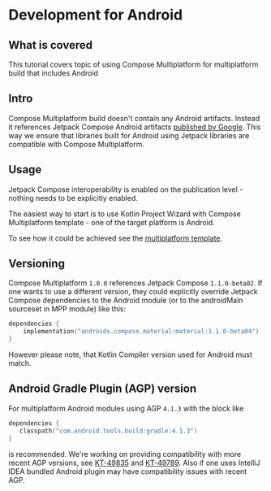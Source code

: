 # Development for Android 

## What is covered

This tutorial covers topic of using Compose Multiplatform for multiplatform build that includes Android

## Intro

Compose Multiplatform build doesn't contain any Android artifacts. 
Instead it references Jetpack Compose Android artifacts [published by Google](https://developer.android.com/jetpack/compose).
This way we ensure that libraries built for Android using Jetpack libraries are compatible with Compose Multiplatform.

## Usage

Jetpack Compose interoperability is enabled on the publication level - nothing needs to be explicitly enabled. 


The easiest way to start is to use Kotlin Project Wizard with Compose Multiplatform template - one of the target platform is Android. 


To see how it could be achieved see the [multiplatform template](https://github.com/JetBrains/compose-jb/tree/master/templates/multiplatform-template).


## Versioning

Compose Multiplatform `1.0.0` references Jetpack Compose `1.1.0-beta02`. If one wants to use a different version, they could explicitly 
override Jetpack Compose dependencies to the Android module (or to the androidMain sourceset in MPP module) like this:

```kotlin
dependencies {
    implementation("androidx.compose.material:material:1.1.0-beta04")
}
```


However please note, that Kotlin Compiler version used for Android must match.  

## Android Gradle Plugin (AGP) version

For multiplatform Android modules using AGP `4.1.3` with the block like
```kotlin
dependencies {
   classpath("com.android.tools.build:gradle:4.1.3")
}
```
is recommended. We're working on providing compatibility with more recent AGP versions, see [KT-49835](https://youtrack.jetbrains.com/issue/KT-49835) and 
[KT-49789](https://youtrack.jetbrains.com/issue/KT-49798). Also if one uses IntelliJ IDEA bundled Android plugin may have compatibility issues with recent AGP. 
